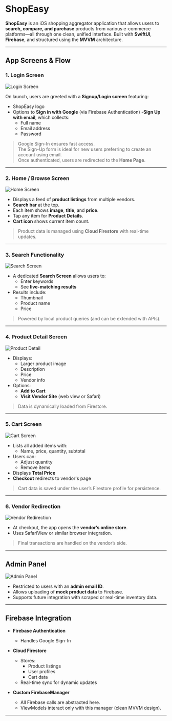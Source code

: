 # ShopEasy

**ShopEasy** is an iOS shopping aggregator application that allows users to **search, compare, and purchase** products from various e-commerce platforms—all through one clean, unified interface. Built with **SwiftUI**, **Firebase**, and structured using the **MVVM** architecture.

---

##  App Screens & Flow

###  1. Login Screen
![Login Screen](images/login.png)

On launch, users are greeted with a **Signup/Login screen** featuring:
- ShopEasy logo
- Options to **Sign in with Google** (via Firebase Authentication)
-**Sign Up with email**, which collects:
  - Full name
  - Email address
  - Password

>  Google Sign-In ensures fast access.  
>  The Sign-Up form is ideal for new users preferring to create an account using email.  
>  Once authenticated, users are redirected to the **Home Page**.
---

### 2. Home / Browse Screen
![Home Screen](images/home.png)

- Displays a feed of **product listings** from multiple vendors.
- **Search bar** at the top.
- Each item shows **image**, **title**, and **price**.
- Tap any item for **Product Details**.
- **Cart icon** shows current item count.

>  Product data is managed using **Cloud Firestore** with real-time updates.

---

### 3. Search Functionality
![Search Screen](images/search.png)

- A dedicated **Search Screen** allows users to:
  - Enter keywords
  - See **live-matching results**
- Results include:
  - Thumbnail
  - Product name
  - Price

>  Powered by local product queries (and can be extended with APIs).

---

### 4. Product Detail Screen
![Product Detail](images/detail.png)

- Displays:
  - Larger product image
  - Description
  - Price
  - Vendor info
- Options:
  - **Add to Cart**
  - **Visit Vendor Site** (web view or Safari)

> Data is dynamically loaded from Firestore.

---

### 5. Cart Screen
![Cart Screen](images/cart.png)

- Lists all added items with:
  - Name, price, quantity, subtotal
- Users can:
  - Adjust quantity
  - Remove items
- Displays **Total Price**
- **Checkout** redirects to vendor's page

>  Cart data is saved under the user’s Firestore profile for persistence.

---

### 6. Vendor Redirection
![Vendor Redirection](images/redirection.png)

- At checkout, the app opens the **vendor’s online store**.
- Uses SafariView or similar browser integration.

>  Final transactions are handled on the vendor’s side.

---

## Admin Panel
![Admin Panel](images/admin.png)

- Restricted to users with an **admin email ID**.
- Allows uploading of **mock product data** to Firebase.
- Supports future integration with scraped or real-time inventory data.

---

## Firebase Integration

- **Firebase Authentication**  
  - Handles Google Sign-In

- **Cloud Firestore**  
  - Stores:
    - Product listings
    - User profiles
    - Cart data
  - Real-time sync for dynamic updates

- **Custom FirebaseManager**
  - All Firebase calls are abstracted here.
  - ViewModels interact only with this manager (clean MVVM design).

---







